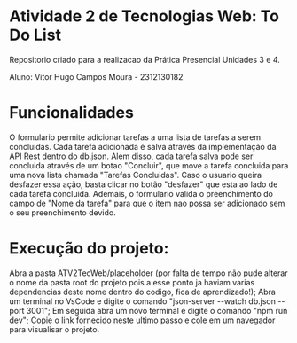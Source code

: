 # Atividade 2 de Tecnologias Web: To Do List
Repositorio criado para a realizacao da Prática Presencial Unidades 3 e 4.

Aluno: Vitor Hugo Campos Moura - 2312130182

# Funcionalidades

O formulario permite adicionar tarefas a uma lista de tarefas a serem concluidas.
Cada tarefa adicionada é salva através da implementação da API Rest dentro do db.json.
Alem disso, cada tarefa salva pode ser concluida através de um botao "Concluir", que move a tarefa concluida para uma nova lista chamada "Tarefas Concluidas". Caso o usuario queira desfazer essa ação, basta clicar no botão "desfazer" que esta ao lado de cada tarefa concluida.
Ademais, o formulario valida o preenchimento do campo de "Nome da tarefa" para que o item nao possa ser adicionado sem o seu preenchimento devido.

# Execução do projeto:

Abra a pasta ATV2TecWeb/placeholder (por falta de tempo não pude alterar o nome da pasta root do projeto pois a esse ponto ja haviam varias dependencias deste nome dentro do codigo, fica de aprendizado!);
Abra um terminal no VsCode e digite o comando "json-server --watch db.json --port 3001";
Em seguida abra um novo terminal e digite o comando "npm run dev";
Copie o link fornecido neste ultimo passo e cole em um navegador para visualisar o projeto.
